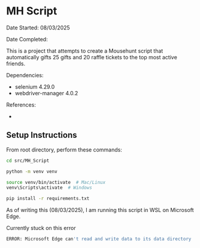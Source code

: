 # MH Script

Date Started: 08/03/2025

Date Completed:

This is a project that attempts to create a Mousehunt script that automatically gifts 25 gifts and 20 raffle tickets to the top most active friends.

Dependencies:

-   selenium 4.29.0
-   webdriver-manager 4.0.2

References:

-

## Setup Instructions

From root directory, perform these commands:

```bash
cd src/MH_Script

python -m venv venv

source venv/bin/activate  # Mac/Linux
venv\Scripts\activate  # Windows

pip install -r requirements.txt
```

As of writing this (08/03/2025), I am running this script in WSL on Microsoft Edge.

Currently stuck on this error

```python
ERROR: Microsoft Edge can't read and write data to its data directory
```
